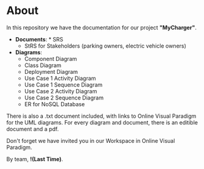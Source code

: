 # About 

In this repository we have the documentation for our project **"MyCharger"**.

* **Documents**: 
		* SRS
  * StRS for Stakeholders (parking owners, electric vehicle owners)
* **Diagrams**: 
  * Component Diagram
  * Class Diagram
  * Deployment Diagram
  * Use Case 1 Activity Diagram
  * Use Case 1 Sequence Diagram
  * Use Case 2 Activity Diagram
  * Use Case 2 Sequence Diagram
  * ER for NoSQL Database

There is also a .txt document included, with links to Online Visual Paradigm for the UML diagrams.
For every diagram and document, there is an editible document and a pdf. 

Don't forget we have invited you in our Workspace in Online Visual Paradigm.

By team,
**!(Last Time)**.
